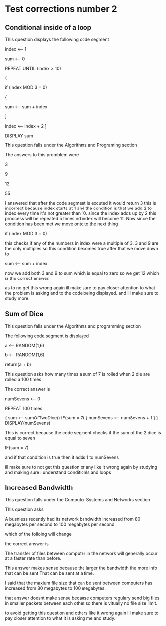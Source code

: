 # Test corrections number 2

## Conditional inside of a loop 

This question displays the following code segment 

index <-- 1

sum <-- 0

REPEAT UNTIL (index > 10)

{

  if (index MOD 3 = 0)

 {    

   sum <-- sum + index

  ]   

  index <-- index + 2
]

DISPLAY sum 

This question falls under the Algorithms and Programing section

The answers to this promblem were 

3

9

12

55

I answered that after the code segment is excuted it would return 3 this is incorrect because index starts at 1 and the condition is that we add 2 to index every time it's not greater than 10. since the index adds up by 2 this proccess will be repeated 5 times nd index will become 11. Now since the condition has been met we move onto to the next thing 

if (index MOD 3 = 0)

this checks if any of the numbers in index were a multiple of 3. 3 and 9 are the only multiples so this condition becomes true after that we move down to 

sum <-- sum + index 

now we add both 3 and 9 to sum which is equal to zero so we get 12 which is the correct answer. 

as to no get this wrong again ill make sure to pay closer attention to what the problem is asking and to the code being displayed. and ill make sure to study more.

## Sum of Dice

This question falls under the Algorithms and programming section

The following code segment is displayed 

a <-- RANDOM(1,6)

b <-- RANDOM(1,6)

return(a + b)

This question asks how many times a sum of 7 is rolled when 2 die are rolled a 100 times 

The correct answer is 

numSevens <-- 0

REPEAT 100 times 

{
   sum <-- sumOfTwoDice()
   IF(sum = 7)
   {
      numSevens <-- numSevens + 1
   ]
]
DISPLAY(numSevens)

This is correct because the code segment checks if the sum of the 2 dice is equal to seven 

IF(sum = 7)

and if that condition is true then it adds 1 to numSevens 

ill make sure to not get this question or any like it wrong again by studying and making sure i understand conditionls and loops 

## Increased Bandwidth 

This question falls under the Computer Systems and Networks section

This question asks 

A busniess recently had its network bandwidth increased from 80 megabytes per second to 100 megabytes per second 

which of the folloing will change 

the correct answer is 

The transfer of files between computer in the network will generally occur at a faster rate than before.

This answer makes sense because the larger the bandwidth the more info that can be sent That can be sent at a time.

I said that the maxium file size that can be sent between computers has increased from 80 megabytes to 100 megabytes.

that answer doesnt make sense because computers regulary send big files in smaller packets between each other so there is vitually no file size limit.

to avoid getting this question and others like it wrong again ill make sure to pay closer attention to what it is asking me and study.

